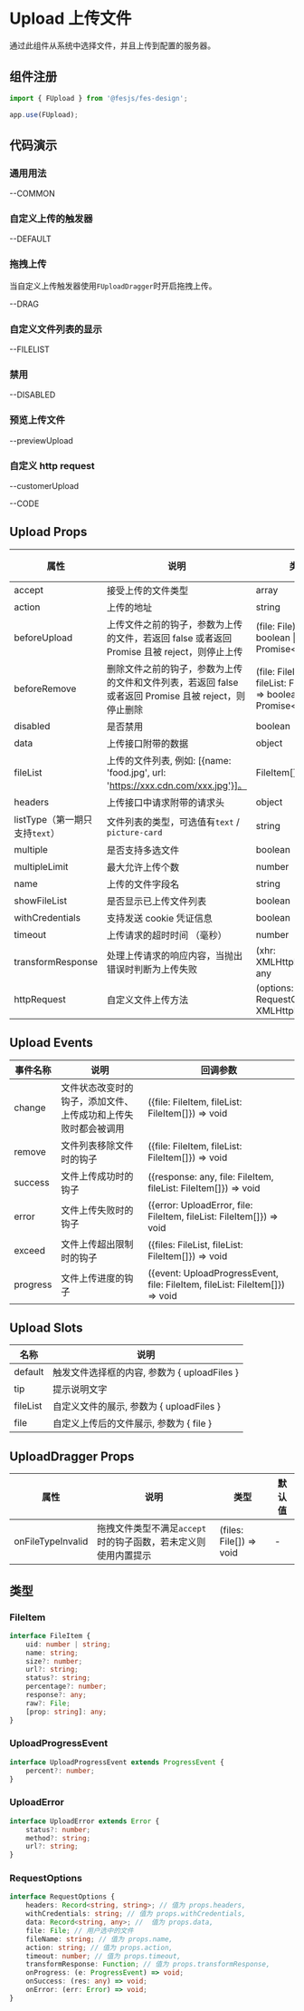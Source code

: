 # Upload 上传文件

通过此组件从系统中选择文件，并且上传到配置的服务器。

## 组件注册

```js
import { FUpload } from '@fesjs/fes-design';

app.use(FUpload);
```

## 代码演示

### 通用用法

--COMMON

### 自定义上传的触发器

--DEFAULT

### 拖拽上传

当自定义上传触发器使用`FUploadDragger`时开启拖拽上传。

--DRAG

### 自定义文件列表的显示

--FILELIST

### 禁用

--DISABLED

### 预览上传文件

--previewUpload

### 自定义 http request

--customerUpload

--CODE

## Upload Props

| 属性                           | 说明                                                                                                  | 类型                                                                    | 默认值  |
| ------------------------------ | ----------------------------------------------------------------------------------------------------- | ----------------------------------------------------------------------- | ------- |
| accept                         | 接受上传的文件类型                                                                                    | array                                                                   | []      |
| action                         | 上传的地址                                                                                            | string                                                                  | -       |
| beforeUpload                   | 上传文件之前的钩子，参数为上传的文件，若返回 false 或者返回 Promise 且被 reject，则停止上传           | (file: File) => boolean \| Promise\<boolean\>                           | -       |
| beforeRemove                   | 删除文件之前的钩子，参数为上传的文件和文件列表，若返回 false 或者返回 Promise 且被 reject，则停止删除 | (file: FileItem, fileList: FileItem[]) => boolean \| Promise\<boolean\> | -       |
| disabled                       | 是否禁用                                                                                              | boolean                                                                 | `false` |
| data                           | 上传接口附带的数据                                                                                    | object                                                                  | `{}`    |
| fileList                       | 上传的文件列表, 例如: [{name: 'food.jpg', url: 'https://xxx.cdn.com/xxx.jpg'}]。                      | FileItem[]                                                              | `[]`    |
| headers                        | 上传接口中请求附带的请求头                                                                            | object                                                                  | `{}`    |
| listType（第一期只支持`text`） | 文件列表的类型，可选值有`text` / `picture-card`                                                       | string                                                                  | `text`  |
| multiple                       | 是否支持多选文件                                                                                      | boolean                                                                 | `false` |
| multipleLimit                  | 最大允许上传个数                                                                                      | number                                                                  | -       |
| name                           | 上传的文件字段名                                                                                      | string                                                                  | `file`  |
| showFileList                   | 是否显示已上传文件列表                                                                                | boolean                                                                 | `true`  |
| withCredentials                | 支持发送 cookie 凭证信息                                                                              | boolean                                                                 | `false` |
| timeout                        | 上传请求的超时时间 （毫秒）                                                                           | number                                                                  | -       |
| transformResponse              | 处理上传请求的响应内容，当抛出错误时判断为上传失败                                                    | (xhr: XMLHttpRequest)=> any                                             | -       |
| httpRequest                    | 自定义文件上传方法                                                                                    | (options: RequestOptions) => XMLHttpRequest;                            | -       |

## Upload Events

| 事件名称 | 说明                                                           | 回调参数                                                                     |
| -------- | -------------------------------------------------------------- | ---------------------------------------------------------------------------- |
| change   | 文件状态改变时的钩子，添加文件、上传成功和上传失败时都会被调用 | ({file: FileItem, fileList: FileItem[]}) => void                             |
| remove   | 文件列表移除文件时的钩子                                       | ({file: FileItem, fileList: FileItem[]}) => void                             |
| success  | 文件上传成功时的钩子                                           | ({response: any, file: FileItem, fileList: FileItem[]}) => void              |
| error    | 文件上传失败时的钩子                                           | ({error: UploadError, file: FileItem, fileList: FileItem[]}) => void         |
| exceed   | 文件上传超出限制时的钩子                                       | ({files: FileList, fileList: FileItem[]}) => void                            |
| progress | 文件上传进度的钩子                                             | ({event: UploadProgressEvent, file: FileItem, fileList: FileItem[]}) => void |

## Upload Slots

| 名称     | 说明                                         |
| -------- | -------------------------------------------- |
| default  | 触发文件选择框的内容, 参数为 { uploadFiles } |
| tip      | 提示说明文字                                 |
| fileList | 自定义文件的展示, 参数为 { uploadFiles }     |
| file     | 自定义上传后的文件展示, 参数为 { file }      |

## UploadDragger Props

| 属性              | 说明                                                           | 类型                    | 默认值 |
| ----------------- | -------------------------------------------------------------- | ----------------------- | ------ |
| onFileTypeInvalid | 拖拽文件类型不满足`accept`时的钩子函数，若未定义则使用内置提示 | (files: File[]) => void | -      |

## 类型

### FileItem

```ts
interface FileItem {
    uid: number | string;
    name: string;
    size?: number;
    url?: string;
    status?: string;
    percentage?: number;
    response?: any;
    raw?: File;
    [prop: string]: any;
}
```

### UploadProgressEvent

```ts
interface UploadProgressEvent extends ProgressEvent {
    percent?: number;
}
```

### UploadError

```ts
interface UploadError extends Error {
    status?: number;
    method?: string;
    url?: string;
}
```

### RequestOptions

```ts
interface RequestOptions {
    headers: Record<string, string>; // 值为 props.headers,
    withCredentials: string; // 值为 props.withCredentials,
    data: Record<string, any>; //  值为 props.data,
    file: File; // 用户选中的文件
    fileName: string; // 值为 props.name,
    action: string; // 值为 props.action,
    timeout: number; // 值为 props.timeout,
    transformResponse: Function; // 值为 props.transformResponse,
    onProgress: (e: ProgressEvent) => void;
    onSuccess: (res: any) => void;
    onError: (err: Error) => void;
}
```
